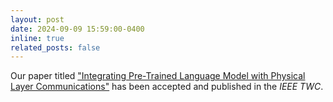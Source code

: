 ```yaml
---
layout: post
date: 2024-09-09 15:59:00-0400
inline: true
related_posts: false
---
```


Our paper titled <a href="https://arxiv.org/abs/2402.11656">"Integrating Pre-Trained Language Model with Physical Layer Communications"</a> has been accepted and published in the <i>IEEE TWC</i>.



